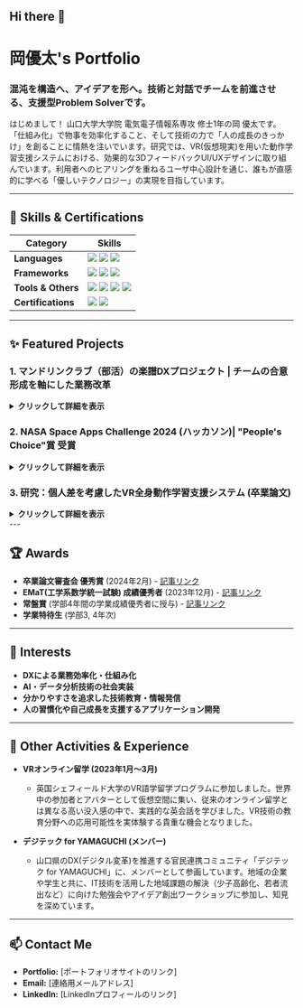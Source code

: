## Hi there 👋

<!--
**pokujiro/pokujiro** is a ✨ _special_ ✨ repository because its `README.md` (this file) appears on your GitHub profile.

Here are some ideas to get you started:

- 🔭 I’m currently working on ...
- 🌱 I’m currently learning ...
- 👯 I’m looking to collaborate on ...
- 🤔 I’m looking for help with ...
- 💬 Ask me about ...
- 📫 How to reach me: ...
- 😄 Pronouns: ...
- ⚡ Fun fact: ...
-->
# 岡優太's Portfolio

### 混沌を構造へ、アイデアを形へ。技術と対話でチームを前進させる、支援型Problem Solverです。

はじめまして！ 山口大学大学院 電気電子情報系専攻 修士1年の岡 優太です。
「仕組み化」で物事を効率化すること、そして技術の力で「人の成長のきっかけ」を創ることに情熱を注いでいます。研究では、VR(仮想現実)を用いた動作学習支援システムにおける、効果的な3DフィードバックUI/UXデザインに取り組んでいます。利用者へのヒアリングを重ねるユーザ中心設計を通じ、誰もが直感的に学べる「優しいテクノロジー」の実現を目指しています。

---

## 🔧 Skills & Certifications

| Category          | Skills                                                                                                                                                             |
| ----------------- | ------------------------------------------------------------------------------------------------------------------------------------------------------------------ |
| **Languages** | <img src="https://img.shields.io/badge/Python-3776AB?logo=python&logoColor=white"> <img src="https://img.shields.io/badge/JavaScript-F7DF1E?logo=javascript&logoColor=black"> <img src="https://img.shields.io/badge/C%23-239120?logo=c-sharp&logoColor=white"> |
| **Frameworks** | <img src="https://img.shields.io/badge/Unity-FFFFFF?logo=unity&logoColor=black"> <img src="https://img.shields.io/badge/React-61DAFB?logo=react&logoColor=black"> <img src="https://img.shields.io/badge/PyTorch-EE4C2C?logo=pytorch&logoColor=white"> |
| **Tools & Others**| <img src="https.img.shields.io/badge/Git-F05032?logo=git&logoColor=white"> <img src="https://img.shields.io/badge/GitHub-181717?logo=github&logoColor=white"> <img src="https://img.shields.io/badge/Notion-000000?logo=notion&logoColor=white"> <img src="https://img.shields.io/badge/Docker-2496ED?logo=docker&logoColor=white"> |
| **Certifications**| <img src="https://img.shields.io/badge/基本情報技術者-FE-orange"> <img src="https://img.shields.io/badge/色彩検定-2級-9cf"> |

---

## ✨ Featured Projects

### 1. マンドリンクラブ（部活）の楽譜DXプロジェクト | チームの合意形成を軸にした業務改革
<details>
  <summary><strong>クリックして詳細を表示</strong></summary>
  
  約50名が所属する大学マンドリンクラブで、紙でアナログ管理されていた約1500曲の楽譜の電子化を提案・主導しました。
  
  - **課題:** 楽譜探しに時間がかかり、練習効率が悪い。紛失・劣化のリスク。
  - **行動:**
    - **合意形成:** 当初の「慣習を変えたくない」という抵抗に対し、試験導入でデジタル化の利便性を体感してもらい、歓喜の声と共に全部員の合意を取り付けました。
    - **仕組み化:** 全楽譜をスキャンし、曲名・作曲者別に分類。部員が瞬時に楽譜を取得できる仕組みを構築し、運用マニュアルも作成して後輩へ引き継ぎました。
  - **成果:** 楽譜準備の時間を**1時間から5分に短縮**し、練習効率を飛躍的に向上させました。技術導入と並行して、利用者の理解と合意を得る「人間中心のDX推進」の重要性を学びました。
  - **使用技術:** PCファイリング, スキャナ, USB共有, マニュアル作成(Notion)
</details>

### 2. NASA Space Apps Challenge 2024 (ハッカソン)| "People's Choice"賞 受賞
<details>
  <summary><strong>クリックして詳細を表示</strong></summary>
  
  NASA主催の世界同時開催ハッカソンにて、チーム「Space Browse」として参加。NASAのオープンデータを用い、「背景画像と説明文とBGMをランダムに表示できるように」というテーマでWebアプリケーションを2日間で開発しました。
  
  - **役割:** 主にアイデア出しとチームの意見集約を担当。多様な意見を一つのコンセプトにまとめ上げました。
  - **成果:** ユーザー体験の楽しさが評価され、**People's Choice賞**を受賞。短期間でのアイデアソンとチームでのプロトタイピング能力を証明しました。
  - **使用技術:** [JavaScript, React, HTML, CSSなど]
  - **リポジトリ:** [もしあれば、ここへリンクを貼る]
</details>

### 3. 研究：個人差を考慮したVR全身動作学習支援システム (卒業論文)
<details>
  <summary><strong>クリックして詳細を表示</strong></summary>
  
  ユーザー一人ひとりの「体格の違い」を吸収し、誰でも公平かつ正確に全身の動きを学べるVRトレーニングシステムを設計・開発しました。
  
  - **課題背景:** 従来のシステムでは、指導者と学習者の身長や手足の長さが違うと、正しい動作をしても「ズレ」と誤判定される問題がありました。 
  
  - **主な実装と貢献:**
    - **① 体格差補正アルゴリズムの開発:** 身長・腕・脚の長さの比率をリアルタイムで計算し、お手本動作を学習者の体格に合わせて自動で正規化する独自のアルゴリズムを設計・実装しました。  これにより、体格に依存しない公平な動作評価を実現しました。 
    - **② リアルタイム3Dフィードバック:** ユーザーとお手本アバターの位置・回転の誤差を即座に計算。  誤差の種類（位置/回転）と大きさに応じて、アバターの各部位の色を青や赤に変化させる直感的なフィードバックシステムを構築しました。 
    - **③ 少数トラッカーでの全身動作再現:** HTC VIVE Ultimate TrackerとMeta Quest 3を組み合わせ、計5点のトラッカーだけで自然な全身の動きを再現する効率的なシステムをFinalIKを用いて実現しました。 
    
  - **検証と成果:** 12名の被験者実験を行った結果 、本システムを使用したグループは、お手本動画のみで練習したグループに比べ、**動作の一致度が約2倍向上**しました。  また、独自開発した体格補正機能は、被験者から「自然で真似しやすい」と高く評価されました (平均評価 6.0/7.0)。 
  
  - **使用技術:** Unity, C#, FinalIK, HTC VIVE Ultimate Tracker, Meta Quest 3, SteamVR 
</details>
---

## 🏆 Awards
- **卒業論文審査会 優秀賞** (2024年2月) - [記事リンク](http://www.csse.yamaguchi-u.ac.jp/2024/02/20240228.html)
- **EMaT(工学系数学統一試験) 成績優秀者** (2023年12月) - [記事リンク](https://www.yamaguchi-u.ac.jp/eng/news/3832/index.html)
- **常盤賞** (学部4年間の学業成績優秀者に授与) - [記事リンク](http://www.csse.yamaguchi-u.ac.jp/2025/03/20250321.html)
- **学業特待生** (学部3, 4年次)

---

## 🌱 Interests
- **DXによる業務効率化・仕組み化**
- **AI・データ分析技術の社会実装**
- **分かりやすさを追求した技術教育・情報発信**
- **人の習慣化や自己成長を支援するアプリケーション開発**

---
## 📖 Other Activities & Experience

- **VRオンライン留学 (2023年1月〜3月)**
  - 英国シェフィールド大学のVR語学留学プログラムに参加しました。世界中の参加者とアバターとして仮想空間に集い、従来のオンライン留学とは異なる高い没入感の中で、実践的な英会話を学びました。VR技術の教育分野への応用可能性を実体験する貴重な機会となりました。

- **デジテック for YAMAGUCHI (メンバー)**
  - 山口県のDX(デジタル変革)を推進する官民連携コミュニティ「デジテック for YAMAGUCHI」に、メンバーとして参画しています。地域の企業や学生と共に、IT技術を活用した地域課題の解決（少子高齢化、若者流出など）に向けた勉強会やアイデア創出ワークショップに参加し、知見を深めています。

---

## 📫 Contact Me
- **Portfolio:** [ポートフォリオサイトのリンク]
- **Email:** [連絡用メールアドレス]
- **LinkedIn:** [LinkedInプロフィールのリンク]
